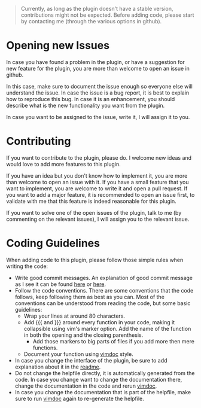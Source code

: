 > Currently, as long as the plugin doesn't have a stable version, contributions
> might not be expected. Before adding code, please start by contacting me
> (through the various options in github).

# Opening new Issues

In case you have found a problem in the plugin, or have a suggestion for new
feature for the plugin, you are more than welcome to open an issue in github.

In this case, make sure to document the issue enough so everyone else will
understand the issue. In case the issue is a bug report, it is best to explain
how to reproduce this bug. In case it is an enhancement, you should describe
what is the new functionality you want from the plugin.

In case you want to be assigned to the issue, write it, I will assign it to you.

# Contributing

If you want to contribute to the plugin, please do.
I welcome new ideas and would love to add more features to this plugin.

If you have an idea but you don't know how to implement it, you are more than
welcome to open an issue with it. If you have a small feature that you want to
implement, you are welcome to write it and open a pull request.
If you want to add a major feature, it is recommended to open an issue first, to
validate with me that this feature is indeed reasonable for this plugin.

If you want to solve one of the open issues of the plugin, talk to me (by
commenting on the relevant issues), I will assign you to the relevant issue.

# Coding Guidelines

When adding code to this plugin, please follow those simple rules when writing
the code:

* Write good commit messages. An explanation of good commit message as I see it
    can be found [here](https://commit.style/) or
    [here](https://chris.beams.io/posts/git-commit/).
* Follow the code conventions. There are some conventions that the code follows,
    keep following them as best as you can. Most of the conventions can be
    understood from reading the code, but some basic guidelines:
    * Wrap your lines at around 80 characters.
    * Add {{{ and }}} around every function in your code, making it collapsible
      using vim's marker option. Add the name of the function in both the
      opening and the closing parenthesis.
      * Add those markers to big parts of files if you add more then mere
        functions.
    * Document your function using [vimdoc][vimdoc] style.
* In case you change the interface of the plugin, be sure to add explanation
    about it in the [readme](README.md).
* Do not change the helpfile directly, it is automatically generated from the
    code. In case you change want to change the documentation there, change the
    documentation in the code and rerun [vimdoc][vimdoc].
* In case you change the documentation that is part of the helpfile, make sure
    to run [vimdoc][vimdoc] again to re-generate the helpfile.

[vimdoc]: https://github.com/google/vimdoc
